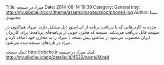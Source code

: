 Title: میراد در سیبچه
Date: 2014-08-14 16:39
Category: General
img: http://my.sibche.ir/coraltheme/assets/images/shop/phone4.jpg
Author: سینا محمودی

مژده به کاربر‌هایی که با دریافت برنامه از اپ‌استور اپل مشکل دارند، میراد هم‌اکنون در سیبچه قابل دریافت می‌باشد. سیبچه که مخزن خوبی از برنامه‌های برنامه‌ها برای کاربران ایران محسوب می‌شود از ساعتی پیش نسخه ۱ میراد را به مخازن خود اضافه کرد و میراد در تازه‌های سیبچه دیده می‌شود.

لینک سیبچه: http://sibche.ir
لینک میراد در سیبچه: http://my.sibche.ir/app/details/id/4523/name/Mirad
